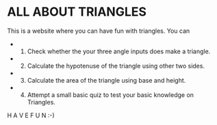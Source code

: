 # ALL ABOUT TRIANGLES
This is a website where you can have fun with triangles.
You can 
- 1. Check whether the your three angle inputs does make a triangle.
- 2. Calculate the hypotenuse of the triangle using other two sides.
- 3. Calculate the area of the triangle using base and height.
- 4. Attempt a small basic quiz to test your basic knowledge on Triangles.

H A V E    F U N :-)
